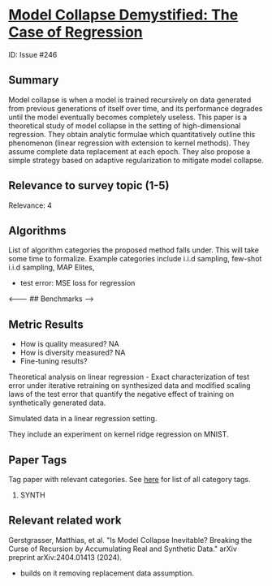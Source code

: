 # [Model Collapse Demystified: The Case of Regression](https://arxiv.org/abs/2402.07712)

ID: Issue #246

## Summary

Model collapse is when a model is trained recursively on data generated from previous generations of itself over time, and its performance degrades until the model eventually becomes completely useless. 
This paper is a theoretical study of model collapse in the setting of high-dimensional regression. 
They obtain analytic formulae which quantitatively outline this phenomenon (linear regression with extension to kernel methods). 
They assume complete data replacement at each epoch. 
They also propose a simple strategy based on adaptive regularization to mitigate model collapse.

## Relevance to survey topic (1-5)

Relevance: 4

## Algorithms

List of algorithm categories the proposed method falls under. This will take some time to formalize. Example categories include i.i.d sampling, few-shot i.i.d sampling, MAP Elites, 

- test error: MSE loss for regression

<--- ## Benchmarks -->



## Metric Results

- How is quality measured? NA
- How is diversity measured? NA
- Fine-tuning results?

Theoretical analysis on linear regression - Exact characterization of test error under iterative retraining on synthesized data and modified scaling laws of the test error that quantify the
negative effect of training on synthetically generated data. 

Simulated data in a linear regression setting. 

They include an experiment on kernel ridge regression on MNIST. 

## Paper Tags

Tag paper with relevant categories. See [here](https://github.com/Dahoas/QDSyntheticData/blob/main/papers/categories.json) for list of all category tags.

1. SYNTH 

## Relevant related work

Gerstgrasser, Matthias, et al. "Is Model Collapse Inevitable? Breaking the Curse of Recursion by Accumulating Real and Synthetic Data." arXiv preprint arXiv:2404.01413 (2024).
- builds on it removing replacement data assumption. 

<!---
## Other comments

Anything else you found interesting/noteworthy.

## Questions

Questions you had about the paper
-->
